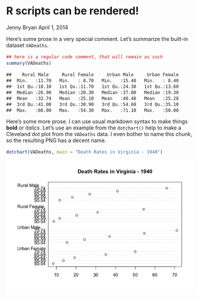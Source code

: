 R scripts can be rendered\!
================
Jenny Bryan
April 1, 2014

Here’s some prose in a very special comment. Let’s summarize the
built-in dataset `VADeaths`.

``` r
## here is a regular code comment, that will remain as such
summary(VADeaths)
```

    ##    Rural Male     Rural Female     Urban Male     Urban Female  
    ##  Min.   :11.70   Min.   : 8.70   Min.   :15.40   Min.   : 8.40  
    ##  1st Qu.:18.10   1st Qu.:11.70   1st Qu.:24.30   1st Qu.:13.60  
    ##  Median :26.90   Median :20.30   Median :37.00   Median :19.30  
    ##  Mean   :32.74   Mean   :25.18   Mean   :40.48   Mean   :25.28  
    ##  3rd Qu.:41.00   3rd Qu.:30.90   3rd Qu.:54.60   3rd Qu.:35.10  
    ##  Max.   :66.00   Max.   :54.30   Max.   :71.10   Max.   :50.00

Here’s some more prose. I can use usual markdown syntax to make things
**bold** or *italics*. Let’s use an example from the `dotchart()` help
to make a Cleveland dot plot from the `VADeaths` data. I even bother to
name this chunk, so the resulting PNG has a decent name.

``` r
dotchart(VADeaths, main = "Death Rates in Virginia - 1940")
```

![](Untitled_files/figure-gfm/dotchart-1.png)<!-- -->
